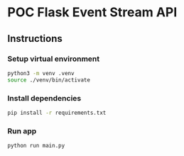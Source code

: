# POC Flask Event Stream API

## Instructions

### Setup virtual environment

```bash
python3 -m venv .venv
source ./venv/bin/activate
```

### Install dependencies

```bash
pip install -r requirements.txt
```

### Run app

```bash
python run main.py
```
